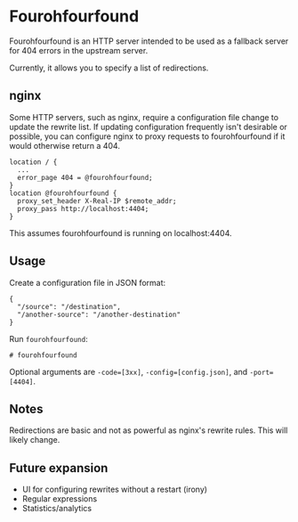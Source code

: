 Fourohfourfound
===============

Fourohfourfound is an HTTP server intended to be used as a fallback server for 
404 errors in the upstream server.

Currently, it allows you to specify a list of redirections.

nginx
-----

Some HTTP servers, such as nginx, require a configuration file change to 
update the rewrite list. If updating configuration frequently isn't desirable 
or possible, you can configure nginx to proxy requests to fourohfourfound if it 
would otherwise return a 404.

    location / {
      ...
      error_page 404 = @fourohfourfound;
    }
    location @fourohfourfound {
      proxy_set_header X-Real-IP $remote_addr;
      proxy_pass http://localhost:4404;
    }

This assumes fourohfourfound is running on localhost:4404.

Usage
-----

Create a configuration file in JSON format:

    {
      "/source": "/destination",
      "/another-source": "/another-destination"
    }

Run `fourohfourfound`:

    # fourohfourfound

Optional arguments are `-code=[3xx]`, `-config=[config.json]`, and `-port=[4404]`.

Notes
-----

Redirections are basic and not as powerful as nginx's rewrite rules. This will 
likely change.

Future expansion
----------------

* UI for configuring rewrites without a restart (irony)
* Regular expressions
* Statistics/analytics
